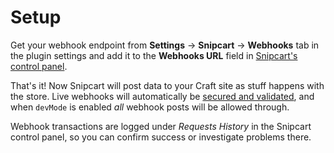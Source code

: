 # Setup
Get your webhook endpoint from **Settings** → **Snipcart** → **Webhooks** tab in the plugin settings and add it to the **Webhooks URL** field in [Snipcart's control panel](https://app.snipcart.com/).

That's it! Now Snipcart will post data to your Craft site as stuff happens with the store. Live webhooks will automatically be [secured and validated](https://docs.snipcart.com/v3/webhooks/introduction#secure-your-webhook-endpoint), and when `devMode` is enabled _all_ webhook posts will be allowed through.

Webhook transactions are logged under _Requests History_ in the Snipcart control panel, so you can confirm success or investigate problems there.
